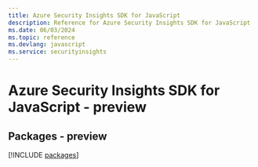 ```yaml
---
title: Azure Security Insights SDK for JavaScript
description: Reference for Azure Security Insights SDK for JavaScript
ms.date: 06/03/2024
ms.topic: reference
ms.devlang: javascript
ms.service: securityinsights
---
```

# Azure Security Insights SDK for JavaScript - preview
## Packages - preview
[!INCLUDE [packages](security-insights-index.md)]